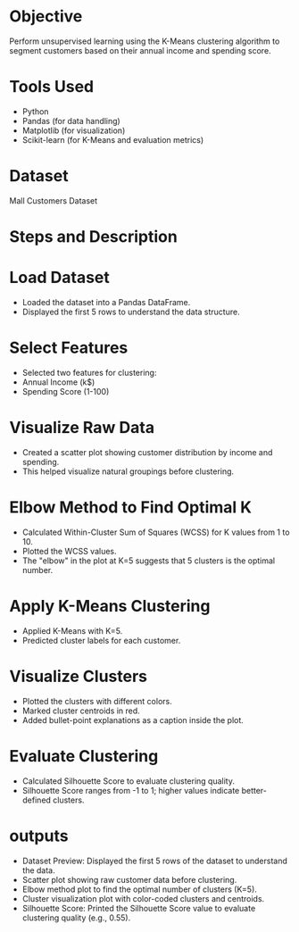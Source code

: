 # Objective
Perform unsupervised learning using the K-Means clustering algorithm to segment customers based on their annual income and spending score.

# Tools Used
* Python
* Pandas (for data handling)
* Matplotlib (for visualization)
* Scikit-learn (for K-Means and evaluation metrics)

# Dataset
Mall Customers Dataset

# Steps and Description
# Load Dataset
  * Loaded the dataset into a Pandas DataFrame.
  * Displayed the first 5 rows to understand the data structure.
# Select Features
  * Selected two features for clustering:
  * Annual Income (k$)
  * Spending Score (1-100)
# Visualize Raw Data
  * Created a scatter plot showing customer distribution by income and spending.
  * This helped visualize natural groupings before clustering.
# Elbow Method to Find Optimal K
  * Calculated Within-Cluster Sum of Squares (WCSS) for K values from 1 to 10.
  * Plotted the WCSS values.
  * The "elbow" in the plot at K=5 suggests that 5 clusters is the optimal number.
# Apply K-Means Clustering
  * Applied K-Means with K=5.
  * Predicted cluster labels for each customer.
# Visualize Clusters
  * Plotted the clusters with different colors.
  * Marked cluster centroids in red.
  * Added bullet-point explanations as a caption inside the plot.
# Evaluate Clustering
  * Calculated Silhouette Score to evaluate clustering quality.
  * Silhouette Score ranges from -1 to 1; higher values indicate better-defined clusters.

# outputs
* Dataset Preview: Displayed the first 5 rows of the dataset to understand the data.
* Scatter plot showing raw customer data before clustering.
* Elbow method plot to find the optimal number of clusters (K=5).
* Cluster visualization plot with color-coded clusters and centroids.
* Silhouette Score: Printed the Silhouette Score value to evaluate clustering quality (e.g., 0.55).

